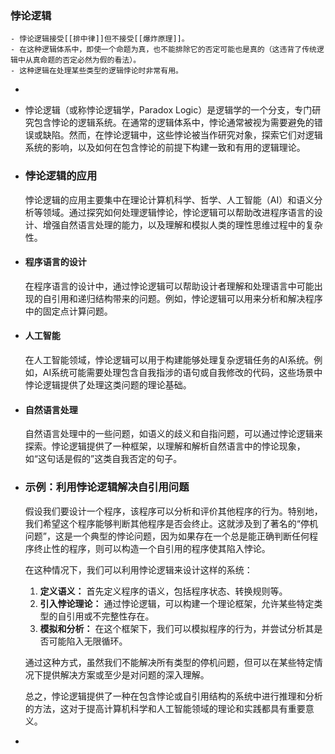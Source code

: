 ### 悖论逻辑
	- 悖论逻辑接受[[排中律]]但不接受[[爆炸原理]]。
	- 在这种逻辑体系中，即使一个命题为真，也不能排除它的否定可能也是真的（这违背了传统逻辑中从真命题的否定必然为假的看法）。
	- 这种逻辑在处理某些类型的逻辑悖论时非常有用。
-
- 悖论逻辑（或称悖论逻辑学，Paradox Logic）是逻辑学的一个分支，专门研究包含悖论的逻辑系统。在通常的逻辑体系中，悖论通常被视为需要避免的错误或缺陷。然而，在悖论逻辑中，这些悖论被当作研究对象，探索它们对逻辑系统的影响，以及如何在包含悖论的前提下构建一致和有用的逻辑理论。
- ### 悖论逻辑的应用
  
  悖论逻辑的应用主要集中在理论计算机科学、哲学、人工智能（AI）和语义分析等领域。通过探究如何处理逻辑悖论，悖论逻辑可以帮助改进程序语言的设计、增强自然语言处理的能力，以及理解和模拟人类的理性思维过程中的复杂性。
- #### 程序语言的设计
  在程序语言的设计中，通过悖论逻辑可以帮助设计者理解和处理语言中可能出现的自引用和递归结构带来的问题。例如，悖论逻辑可以用来分析和解决程序中的固定点计算问题。
- #### 人工智能
  在人工智能领域，悖论逻辑可以用于构建能够处理复杂逻辑任务的AI系统。例如，AI系统可能需要处理包含自我指涉的语句或自我修改的代码，这些场景中悖论逻辑提供了处理这类问题的理论基础。
- #### 自然语言处理
  自然语言处理中的一些问题，如语义的歧义和自指问题，可以通过悖论逻辑来探索。悖论逻辑提供了一种框架，以理解和解析自然语言中的悖论现象，如“这句话是假的”这类自我否定的句子。
- ### 示例：利用悖论逻辑解决自引用问题
  
  假设我们要设计一个程序，该程序可以分析和评价其他程序的行为。特别地，我们希望这个程序能够判断其他程序是否会终止。这就涉及到了著名的“停机问题”，这是一个典型的悖论问题，因为如果存在一个总是能正确判断任何程序终止性的程序，则可以构造一个自引用的程序使其陷入悖论。
  
  在这种情况下，我们可以利用悖论逻辑来设计这样的系统：
  
  1. **定义语义：** 首先定义程序的语义，包括程序状态、转换规则等。
  2. **引入悖论理论：** 通过悖论逻辑，可以构建一个理论框架，允许某些特定类型的自引用或不完整性存在。
  3. **模拟和分析：** 在这个框架下，我们可以模拟程序的行为，并尝试分析其是否可能陷入无限循环。
  
  通过这种方式，虽然我们不能解决所有类型的停机问题，但可以在某些特定情况下提供解决方案或至少是对问题的深入理解。
  
  总之，悖论逻辑提供了一种在包含悖论或自引用结构的系统中进行推理和分析的方法，这对于提高计算机科学和人工智能领域的理论和实践都具有重要意义。
-